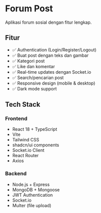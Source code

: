 # Forum Post

Aplikasi forum sosial dengan fitur lengkap.

## Fitur

- ✅ Authentication (Login/Register/Logout)
- ✅ Buat post dengan teks dan gambar
- ✅ Kategori post
- ✅ Like dan komentar
- ✅ Real-time updates dengan Socket.io
- ✅ Search/pencarian post
- ✅ Responsive design (mobile & desktop)
- ✅ Dark mode support

## Tech Stack

### Frontend

- React 18 + TypeScript
- Vite
- Tailwind CSS
- shadcn/ui components
- Socket.io Client
- React Router
- Axios

### Backend

- Node.js + Express
- MongoDB + Mongoose
- JWT Authentication
- Socket.io
- Multer (file upload)
